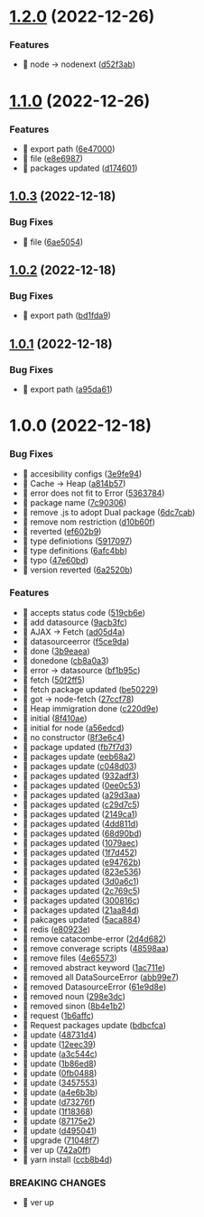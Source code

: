 # [1.2.0](https://github.com/jamashita/catacombe/compare/v1.1.0...v1.2.0) (2022-12-26)


### Features

* 🎸 node -> nodenext ([d52f3ab](https://github.com/jamashita/catacombe/commit/d52f3ab0c994af2b873aab4447fc75f9527deaff))

# [1.1.0](https://github.com/jamashita/catacombe/compare/v1.0.3...v1.1.0) (2022-12-26)


### Features

* 🎸 export path ([6e47000](https://github.com/jamashita/catacombe/commit/6e470000c1173d89ce7155f72ae2787e0fae218b))
* 🎸 file ([e8e6987](https://github.com/jamashita/catacombe/commit/e8e6987973460681a072bfc108ae9a5a0e4f8524))
* 🎸 packages updated ([d174601](https://github.com/jamashita/catacombe/commit/d174601364e342f9ab70404a8bd85f8ffe81032f))

## [1.0.3](https://github.com/jamashita/catacombe/compare/v1.0.2...v1.0.3) (2022-12-18)


### Bug Fixes

* 🐛 file ([6ae5054](https://github.com/jamashita/catacombe/commit/6ae5054deb2caecf8618c54293d4d518d1cd364e))

## [1.0.2](https://github.com/jamashita/catacombe/compare/v1.0.1...v1.0.2) (2022-12-18)


### Bug Fixes

* 🐛 export path ([bd1fda9](https://github.com/jamashita/catacombe/commit/bd1fda9a1c545b2a07daf6a77c0b16becc4571b3))

## [1.0.1](https://github.com/jamashita/catacombe/compare/v1.0.0...v1.0.1) (2022-12-18)


### Bug Fixes

* 🐛 export path ([a95da61](https://github.com/jamashita/catacombe/commit/a95da6195788dc63aa5ee785b9f0c465a73594e7))

# 1.0.0 (2022-12-18)


### Bug Fixes

* 🐛 accesibility configs ([3e9fe94](https://github.com/jamashita/catacombe/commit/3e9fe94a481f4ce70d4a76209e737faa1c54799b))
* 🐛 Cache -> Heap ([a814b57](https://github.com/jamashita/catacombe/commit/a814b578d93f01581680068433afabb30563a02e))
* 🐛 error does not fit to Error ([5363784](https://github.com/jamashita/catacombe/commit/53637844d457a31120fa46b3e3c59b353c8d2649))
* 🐛 package name ([7c90306](https://github.com/jamashita/catacombe/commit/7c903067ecb957d1d9e853909bccc78ab854b095))
* 🐛 remove .js to adopt Dual package ([6dc7cab](https://github.com/jamashita/catacombe/commit/6dc7cab884d1d9e008fa1d7fdc3857c6854a2d6a))
* 🐛 remove nom restriction ([d10b60f](https://github.com/jamashita/catacombe/commit/d10b60f5649d1346beb20766f93d24b0abbf6bb7))
* 🐛 reverted ([ef602b9](https://github.com/jamashita/catacombe/commit/ef602b94d2b336c3197ada78bbf3024bc8cbdef2))
* 🐛 type definiotions ([5917097](https://github.com/jamashita/catacombe/commit/59170971f91e2f679be316ef939ccacb942f42de))
* 🐛 type definitions ([6afc4bb](https://github.com/jamashita/catacombe/commit/6afc4bbc2c918165de7a8e4fbf68f6c4e41d332d))
* 🐛 typo ([47e60bd](https://github.com/jamashita/catacombe/commit/47e60bdb20fb3335235a54ec202d2973486d7221))
* 🐛 version reverted ([6a2520b](https://github.com/jamashita/catacombe/commit/6a2520babaa8b207c53e499e5b7b6ec6be6597a5))


### Features

* 🎸 accepts status code ([519cb6e](https://github.com/jamashita/catacombe/commit/519cb6ebd477844ab542adf75a750fa364a90b0a))
* 🎸 add datasource ([9acb3fc](https://github.com/jamashita/catacombe/commit/9acb3fc14be842655eae52df180a8e8f993c229b))
* 🎸 AJAX -> Fetch ([ad05d4a](https://github.com/jamashita/catacombe/commit/ad05d4ac79087295e26fc3229bc5436bf8b4dbe4))
* 🎸 datasourceerror ([f5ce9da](https://github.com/jamashita/catacombe/commit/f5ce9da54c1da7715acd0488bee6ead89a91679a))
* 🎸 done ([3b9eaea](https://github.com/jamashita/catacombe/commit/3b9eaead38785d097c8dccdcc94b3243873a9c1e))
* 🎸 donedone ([cb8a0a3](https://github.com/jamashita/catacombe/commit/cb8a0a32a8976744e041d93357cdc7e48916ccf5))
* 🎸 error -> datasource ([bf1b95c](https://github.com/jamashita/catacombe/commit/bf1b95c1f591893654296a00ba5683a5665cdea8))
* 🎸 fetch ([50f2ff5](https://github.com/jamashita/catacombe/commit/50f2ff5640668c4b8660c7d756ac5dacee20a7f0))
* 🎸 fetch package updated ([be50229](https://github.com/jamashita/catacombe/commit/be50229fbe9068afd86e0e67c7c50ec6e1140de3))
* 🎸 got -> node-fetch ([27ccf78](https://github.com/jamashita/catacombe/commit/27ccf78e4aaa844294d24ba85afa98d67861b104))
* 🎸 Heap immigration done ([c220d9e](https://github.com/jamashita/catacombe/commit/c220d9e1bd02acde5fe4b7c8bd0953b584e31389))
* 🎸 initial ([8f410ae](https://github.com/jamashita/catacombe/commit/8f410aeebe0ed83e0a2d0466af39bcea40cadf99))
* 🎸 initial for node ([a56edcd](https://github.com/jamashita/catacombe/commit/a56edcd67df009ded64b8b230750a141beaed1d5))
* 🎸 no constructor ([8f3e6c4](https://github.com/jamashita/catacombe/commit/8f3e6c4259e8ee12c057aa7c0a15381a5d2717a5))
* 🎸 package updated ([fb7f7d3](https://github.com/jamashita/catacombe/commit/fb7f7d36ab49ad91c1361d2dcb430967ed4d630c))
* 🎸 packages update ([eeb68a2](https://github.com/jamashita/catacombe/commit/eeb68a2b60321e14fa2da4ddbc6ce885beeef721))
* 🎸 packages update ([c048d03](https://github.com/jamashita/catacombe/commit/c048d03bf2aa5645c89df67ae62a3a16f72ee1dd))
* 🎸 packages updated ([932adf3](https://github.com/jamashita/catacombe/commit/932adf313816d6abdfc1c63cf22c8a14d8dfef77))
* 🎸 packages updated ([0ee0c53](https://github.com/jamashita/catacombe/commit/0ee0c537ca9cbae19992f3bb64b295d42ac24ebb))
* 🎸 packages updated ([a29d3aa](https://github.com/jamashita/catacombe/commit/a29d3aaa8cd012e193ea27a033521094b3ac89c8))
* 🎸 packages updated ([c29d7c5](https://github.com/jamashita/catacombe/commit/c29d7c5fbbc51c7bbf4a4360df7d00c5a3a89bbf))
* 🎸 packages updated ([2149ca1](https://github.com/jamashita/catacombe/commit/2149ca1b0c99c32f1bc7079fcae9ebc88109699e))
* 🎸 packages updated ([4dd811d](https://github.com/jamashita/catacombe/commit/4dd811d46de42861196dcb5ca1862198a23cc1aa))
* 🎸 packages updated ([68d90bd](https://github.com/jamashita/catacombe/commit/68d90bd263e193b7f0788e333486381888b6855c))
* 🎸 packages updated ([1079aec](https://github.com/jamashita/catacombe/commit/1079aec1c4db59bf958ed43d9fac44f800c0d40e))
* 🎸 packages updated ([1f7d452](https://github.com/jamashita/catacombe/commit/1f7d45245edfc3094e6554ef081f72191ab5d35f))
* 🎸 packages updated ([e94762b](https://github.com/jamashita/catacombe/commit/e94762b83dfc515340a71b3e8732799deac0873e))
* 🎸 packages updated ([823e536](https://github.com/jamashita/catacombe/commit/823e53624cad0630c9a6054c580b16c588c2ce3c))
* 🎸 packages updated ([3d0a6c1](https://github.com/jamashita/catacombe/commit/3d0a6c1442693962e8b8ef9a3290f227cf6878a7))
* 🎸 packages updated ([2c769c5](https://github.com/jamashita/catacombe/commit/2c769c5832aaf121368fb91a4995eceba5b247c8))
* 🎸 packages updated ([300816c](https://github.com/jamashita/catacombe/commit/300816c3907d2e85e8f532ac54ced20a0089c1c6))
* 🎸 packages updated ([21aa84d](https://github.com/jamashita/catacombe/commit/21aa84d03a0d9a0524c46106cb46591df7c0bb69))
* 🎸 pakcages updated ([5aca884](https://github.com/jamashita/catacombe/commit/5aca884c3dd3e88b3200066e094ea0417284089d))
* 🎸 redis ([e80923e](https://github.com/jamashita/catacombe/commit/e80923ecb2feedef18f4869e9a5d3bde736c819d))
* 🎸 remove catacombe-error ([2d4d682](https://github.com/jamashita/catacombe/commit/2d4d682f4dcdbfa5731fc7f7ff435d05f508c291))
* 🎸 remove converage scripts ([48598aa](https://github.com/jamashita/catacombe/commit/48598aa6a454a7b046d860f7217ba2abbf119bb1))
* 🎸 remove files ([4e65573](https://github.com/jamashita/catacombe/commit/4e65573e0ebe24c23da4070f9cdf1362cfa4b911))
* 🎸 removed abstract keyword ([1ac711e](https://github.com/jamashita/catacombe/commit/1ac711eb7d41cc36b4804f49f771c04eb9a650f6))
* 🎸 removed all DataSourceError ([abb99e7](https://github.com/jamashita/catacombe/commit/abb99e7eb451d781bd023ed497aa0c3369d8e590))
* 🎸 removed DatasourceError ([61e9d8e](https://github.com/jamashita/catacombe/commit/61e9d8e106bd255c3f1052b7f3b3500c0340c389))
* 🎸 removed noun ([298e3dc](https://github.com/jamashita/catacombe/commit/298e3dc5db1d9cf2e7199f0b6f3e01a398801467))
* 🎸 removed sinon ([8b4e1b2](https://github.com/jamashita/catacombe/commit/8b4e1b2e5e2ef59d93859da68b92d3c5dd99acc1))
* 🎸 request ([1b6affc](https://github.com/jamashita/catacombe/commit/1b6affc6095b751ce4349bc0e3ac2c0bf7312847))
* 🎸 Request packages update ([bdbcfca](https://github.com/jamashita/catacombe/commit/bdbcfcaa8571a869bc54c9f701045a9f14d67cb4))
* 🎸 update ([48731d4](https://github.com/jamashita/catacombe/commit/48731d4c8e62eafb81681dadec75e52be380880b))
* 🎸 update ([12eec39](https://github.com/jamashita/catacombe/commit/12eec396b07ea5c6dffae89680bef91c2d3c5d80))
* 🎸 update ([a3c544c](https://github.com/jamashita/catacombe/commit/a3c544c5eef23789181c82957ada8cecaeeec01f))
* 🎸 update ([1b86ed8](https://github.com/jamashita/catacombe/commit/1b86ed8a0ba1c4ebb485fe58550e0d8ba1b034e3))
* 🎸 update ([0fb0488](https://github.com/jamashita/catacombe/commit/0fb048801ef034adfbcafc9af6f0ae6b92329548))
* 🎸 update ([3457553](https://github.com/jamashita/catacombe/commit/345755339bd4c8953750611f2412a182c35960f6))
* 🎸 update ([a4e6b3b](https://github.com/jamashita/catacombe/commit/a4e6b3bbeaa41bed0a9fac179b4311812f5ba91c))
* 🎸 update ([d73276f](https://github.com/jamashita/catacombe/commit/d73276f93306847cbf863934437c99755a1798e8))
* 🎸 update ([1f18368](https://github.com/jamashita/catacombe/commit/1f183682b59fef1c1768d2a785d8e79afc20a14a))
* 🎸 update ([87175e2](https://github.com/jamashita/catacombe/commit/87175e2eafb381b74d8186c103621fa8e48f1a32))
* 🎸 update ([d495041](https://github.com/jamashita/catacombe/commit/d495041a9ea93ea2d5448b411a54de1d8ab21229))
* 🎸 upgrade ([71048f7](https://github.com/jamashita/catacombe/commit/71048f7ca0cdafd5410b1cc8b6fc628f3c6322ec))
* 🎸 ver up ([742a0ff](https://github.com/jamashita/catacombe/commit/742a0fffd8af41f3ba29a6707ec28d8b7477a67f))
* 🎸 yarn install ([ccb8b4d](https://github.com/jamashita/catacombe/commit/ccb8b4dba443ddbdd5de5be270a94ff14dcb8296))


### BREAKING CHANGES

* 🧨 ver up

